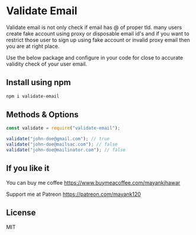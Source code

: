 # Validate Email

Validate email is not only check if email has @ of proper tld. many users create fake account using proxy or disposable email id's and if you want to restrict those user to sign up using fake account or invalid proxy email then you are at right place.

Use the below package and configure in your code for close to accurate validity check of your user email.

## Install using npm

```bash
npm i validate-email
```

## Methods & Options

```javascript
const validate = require("validate-email");

validate("john-doe@gmail.com"); // true
validate("john-doe@mailsac.com"); // false
validate("john-doe@mailinator.com"); // false
```

## If you like it

You can buy me coffee 
https://www.buymeacoffee.com/mayankjhawar

Support me at Patreon
https://patreon.com/mayank120

## License

MIT
